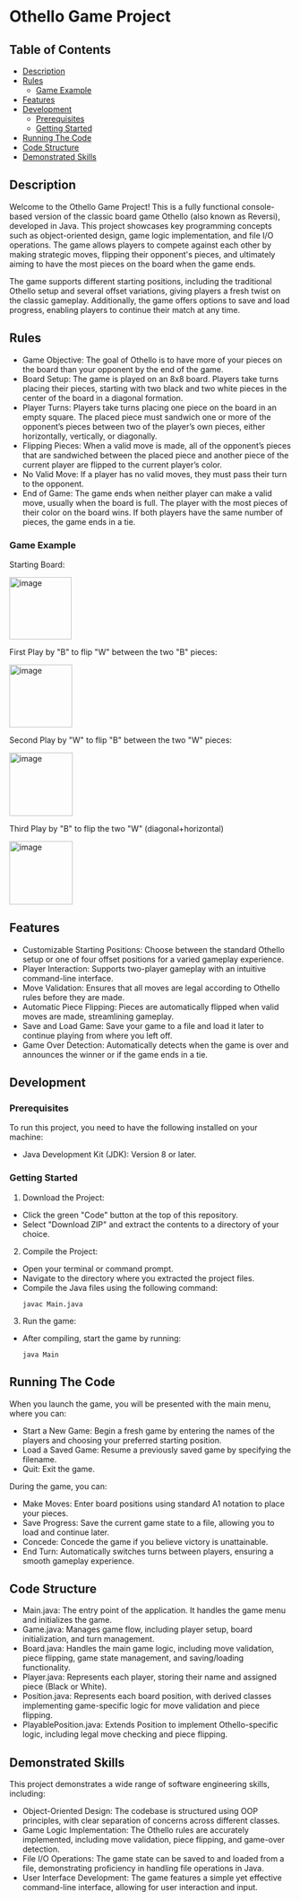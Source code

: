 # Othello Game Project

## Table of Contents
- [Description](#description)
- [Rules](#rules)
  - [Game Example](#game-example)
- [Features](#features)
- [Development](#development)
  - [Prerequisites](#prerequisites)
  - [Getting Started](#getting-started)
- [Running The Code](#running-the-code)
- [Code Structure](#code-structure)
- [Demonstrated Skills](#demonstrated-skills)

## Description
Welcome to the Othello Game Project! This is a fully functional console-based version of the classic board game Othello (also known as Reversi), developed in Java. This project showcases key programming concepts such as object-oriented design, game logic implementation, and file I/O operations. The game allows players to compete against each other by making strategic moves, flipping their opponent's pieces, and ultimately aiming to have the most pieces on the board when the game ends.

The game supports different starting positions, including the traditional Othello setup and several offset variations, giving players a fresh twist on the classic gameplay. Additionally, the game offers options to save and load progress, enabling players to continue their match at any time.

## Rules

- Game Objective: The goal of Othello is to have more of your pieces on the board than your opponent by the end of the game.
- Board Setup: The game is played on an 8x8 board. Players take turns placing their pieces, starting with two black and two white pieces in the center of the board in a diagonal formation.
- Player Turns: Players take turns placing one piece on the board in an empty square. The placed piece must sandwich one or more of the opponent’s pieces between two of the player’s own pieces, either horizontally, vertically, or diagonally.
- Flipping Pieces: When a valid move is made, all of the opponent’s pieces that are sandwiched between the placed piece and another piece of the current player are flipped to the current player’s color.
- No Valid Move: If a player has no valid moves, they must pass their turn to the opponent.
- End of Game: The game ends when neither player can make a valid move, usually when the board is full. The player with the most pieces of their color on the board wins. If both players have the same number of pieces, the game ends in a tie.

### Game Example
Starting Board:

<img width="111" alt="image" src="https://github.com/user-attachments/assets/0cb3452b-2ee6-48a8-a553-432563933eb2"> 

First Play by "B" to flip "W" between the two "B" pieces:

<img width="112" alt="image" src="https://github.com/user-attachments/assets/98c61cb4-db8a-4f7b-993b-c98fb4de5bab">

Second Play by "W" to flip "B" between the two "W" pieces:

<img width="113" alt="image" src="https://github.com/user-attachments/assets/7ff5b06f-a5e6-4e75-8f24-b3007b6eeaa6">

Third Play by "B" to flip the two "W" (diagonal+horizontal)

<img width="113" alt="image" src="https://github.com/user-attachments/assets/376946a2-5fcd-4066-8085-c33e658c6036">

## Features

- Customizable Starting Positions: Choose between the standard Othello setup or one of four offset positions for a varied gameplay experience.
- Player Interaction: Supports two-player gameplay with an intuitive command-line interface.
- Move Validation: Ensures that all moves are legal according to Othello rules before they are made.
- Automatic Piece Flipping: Pieces are automatically flipped when valid moves are made, streamlining gameplay.
- Save and Load Game: Save your game to a file and load it later to continue playing from where you left off.
- Game Over Detection: Automatically detects when the game is over and announces the winner or if the game ends in a tie.

## Development
### Prerequisites

To run this project, you need to have the following installed on your machine:
- Java Development Kit (JDK): Version 8 or later.

### Getting Started

1. Download the Project:
  - Click the green "Code" button at the top of this repository.
  - Select "Download ZIP" and extract the contents to a directory of your choice.    
2. Compile the Project:
- Open your terminal or command prompt.
- Navigate to the directory where you extracted the project files.
- Compile the Java files using the following command:
  ```
  javac Main.java 
  ```
3. Run the game:
- After compiling, start the game by running:
  ```
  java Main
  ```
## Running The Code
When you launch the game, you will be presented with the main menu, where you can:

- Start a New Game: Begin a fresh game by entering the names of the players and choosing your preferred starting position.
- Load a Saved Game: Resume a previously saved game by specifying the filename.
- Quit: Exit the game.

During the game, you can:

- Make Moves: Enter board positions using standard A1 notation to place your pieces.
- Save Progress: Save the current game state to a file, allowing you to load and continue later.
- Concede: Concede the game if you believe victory is unattainable.
- End Turn: Automatically switches turns between players, ensuring a smooth gameplay experience.

## Code Structure

- Main.java: The entry point of the application. It handles the game menu and initializes the game.  
- Game.java: Manages game flow, including player setup, board initialization, and turn management.
- Board.java: Handles the main game logic, including move validation, piece flipping, game state management, and saving/loading functionality.
- Player.java: Represents each player, storing their name and assigned piece (Black or White).
- Position.java: Represents each board position, with derived classes implementing game-specific logic for move validation and piece flipping.
- PlayablePosition.java: Extends Position to implement Othello-specific logic, including legal move checking and piece flipping.

## Demonstrated Skills

This project demonstrates a wide range of software engineering skills, including:

- Object-Oriented Design: The codebase is structured using OOP principles, with clear separation of concerns across different classes.
- Game Logic Implementation: The Othello rules are accurately implemented, including move validation, piece flipping, and game-over detection.
- File I/O Operations: The game state can be saved to and loaded from a file, demonstrating proficiency in handling file operations in Java.
- User Interface Development: The game features a simple yet effective command-line interface, allowing for user interaction and input.
